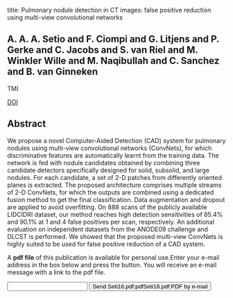 title: Pulmonary nodule detection in CT images: false positive reduction using multi-view convolutional networks

## A. A. A. Setio and F. Ciompi and G. Litjens and P. Gerke and C. Jacobs and S. van Riel and M. Winkler Wille and M. Naqibullah and C. Sanchez and B. van Ginneken
TMI

<a href="https://doi.org/10.1109/TMI.2016.2536809">DOI</a>

## Abstract
We propose a novel Computer-Aided Detection (CAD) system for pulmonary nodules using multi-view convolutional networks (ConvNets), for which discriminative features are automatically learnt from the training data. The network is fed with nodule candidates obtained by combining three candidate detectors specifically designed for solid, subsolid, and large nodules. For each candidate, a set of 2-D patches from differently oriented planes is extracted. The proposed architecture comprises multiple streams of 2-D ConvNets, for which the outputs are combined using a dedicated fusion method to get the final classification. Data augmentation and dropout are applied to avoid overfitting. On 888 scans of the publicly available LIDCIDRI dataset, our method reaches high detection sensitivities of 85.4% and 90.1% at 1 and 4 false positives per scan, respectively. An additional evaluation on independent datasets from the ANODE09 challenge and DLCST is performed. We showed that the proposed multi-view ConvNets is highly suited to be used for false positive reduction of a CAD system.

A <b>pdf file</b> of this publication is available for personal use.Enter your e-mail address in the box below and press the button. You will receive an e-mail message with a link to the pdf file.
<form action="sender.php">  <input type="text" name="email">  <input type="submit" value="Send Seti16.pdf:pdfSeti16.pdf:PDF by e-mail"></form>